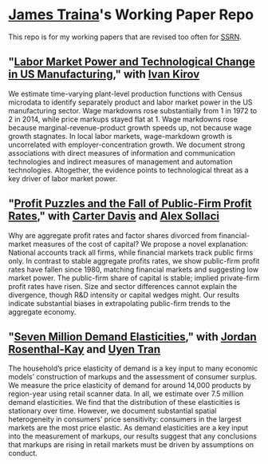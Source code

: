 # [James Traina](https://sites.google.com/site/trainajames/)'s Working Paper Repo

This repo is for my working papers that are revised too often for [SSRN](https://papers.ssrn.com/sol3/cf_dev/AbsByAuth.cfm?per_id=2227781).

## "[Labor Market Power and Technological Change in US Manufacturing](https://raw.githubusercontent.com/James-Traina/Working-Papers/main/Markups-Markdowns.pdf)," with [Ivan Kirov](https://sites.google.com/view/ivankirov/)
We estimate time-varying plant-level production functions with Census microdata to identify separately product and labor market power in the US manufacturing sector. Wage markdowns rose substantially from 1 in 1972 to 2 in 2014, while price markups stayed flat at 1. Wage markdowns rose because marginal-revenue-product growth speeds up, not because wage growth stagnates. In local labor markets, wage-markdown growth is uncorrelated with employer-concentration growth. We document strong associations with direct measures of information and communication technologies and indirect measures of management and automation technologies. Altogether, the evidence points to technological threat as a key driver of labor market power.

## "[Profit Puzzles and the Fall of Public-Firm Profit Rates](https://raw.githubusercontent.com/James-Traina/Working-Papers/main/Profit-Puzzles.pdf)," with [Carter Davis](https://sites.google.com/site/carterkentdavis/) and [Alex Sollaci](https://sites.google.com/view/alexandresollaci/)
Why are aggregate profit rates and factor shares divorced from financial-market measures of the cost of capital? We propose a novel explanation: National accounts track all firms, while financial markets track public firms only. In contrast to stable aggregate profits rates, we show public-firm profit rates have fallen since 1980, matching financial markets and suggesting low market power. The public-firm share of capital is stable; implied private-firm profit rates have risen. Size and sector differences cannot explain the divergence, though R\&D intensity or capital wedges might. Our results indicate substantial biases in extrapolating public-firm trends to the aggregate economy.

## "[Seven Million Demand Elasticities](https://raw.githubusercontent.com/James-Traina/Working-Papers/main/Demand-Elasticities.pdf)," with [Jordan Rosenthal-Kay](https://jrosenthalkay.github.io/) and [Uyen Tran](http://uyenbtran.com/)
The household’s price elasticity of demand is a key input to many economic models’ construction of markups and the assessment of consumer surplus. We measure the price elasticity of demand for around 14,000 products by region-year using retail scanner data. In all, we estimate over 7.5 million demand elasticities. We find that the distribution of these elasticities is stationary over time. However, we document substantial spatial heterogeneity in consumers’ price sensitivity: consumers in the largest markets are the most price elastic. As demand elasticities are a key input into the measurement of markups, our results suggest that any conclusions that markups are rising in retail markets must be driven by assumptions on conduct.

